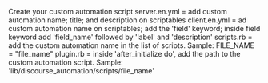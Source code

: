 Create your custom automation script
server.en.yml = add custom automation name; title; and description on scriptables
client.en.yml = ad custom automation name on scriptables; add the 'field' keyword; inside field keyword add 'field_name' followed by 'label' and 'description'
scripts.rb = add the custom automation name in the list of scripts. Sample: FILE_NAME = "file_name"
plugin.rb = inside 'after_initialize do', add the path to the custom automation script. Sample: 'lib/discourse_automation/scripts/file_name'
